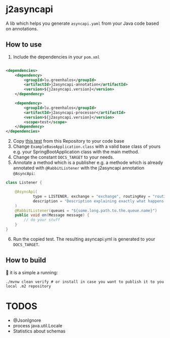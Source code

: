 # j2asyncapi

A lib which helps you generate `asyncapi.yaml` from your Java code based on annotations.

## How to use

1. Include the dependencies in your `pom.xml`

```xml

<dependencies>
    <dependency>
        <groupId>lu.greenhalos</groupId>
        <artifactId>j2asyncapi-annotation</artifactId>
        <version>${j2asyncapi.version}</version>
    </dependency>

    <dependency>
        <groupId>lu.greenhalos</groupId>
        <artifactId>j2asyncapi-processor</artifactId>
        <version>${j2asyncapi.version}</version>
        <scope>test</scope>
    </dependency>
</dependencies>
```

2. Copy [this test](./j2asyncapi-processor/src/test/java/lu/greenhalos/j2asyncapi/annoations/WriteToFileTest.java)
   from this Repository to your code base
3. Change `ExampleBaseApplication.class` with a valid base class of yours e.g. your SpringBootApplication class with the
   main method.
4. Change the constant `DOCS_TARGET` to your needs.
5. Annotate a method which is a publisher e.g. a methode which is already annotated with `@RabbitListener` with the
   j2asyncapi annotation `@AsyncApi`:
```java
class Listener {

    @AsyncApi(
            type = LISTENER, exchange = "exchange", routingKey = "routing.key", payload = ExampleListenerMessage.class,
            description = "Description explaining exactly what happens here"
    )
    @RabbitListener(queues = "${some.long.path.to.the.queue.name}")
    public void on(Message message) {
        // do your stuff
    }
}
```
6. Run the copied test. The resulting asyncapi.yml is generated to your `DOCS_TARGET`.

## How to build

🥁 it is a simple a running:
```shell
./mvnw clean verify # or install in case you want to publish it to you local .m2 repository
```

# TODOS

* @JsonIgnore
* process java.util.Locale
* Statistics about schemas

